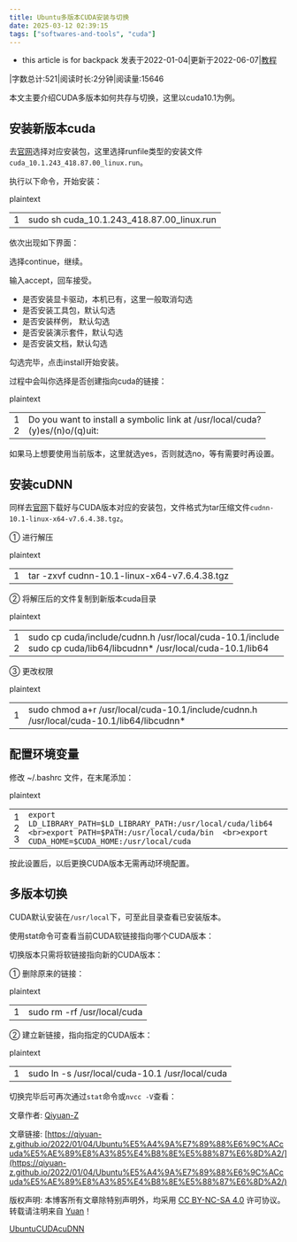 ```yaml
---
title: Ubuntu多版本CUDA安装与切换
date: 2025-03-12 02:39:15
tags: ["softwares-and-tools", "cuda"]
---
```


- this article is for backpack
发表于2022-01-04|更新于2022-06-07|[教程](https://qiyuan-z.github.io/categories/%E6%95%99%E7%A8%8B/)

|字数总计:521|阅读时长:2分钟|阅读量:15646

本文主要介绍CUDA多版本如何共存与切换，这里以cuda10.1为例。

## [](https://qiyuan-z.github.io/2022/01/04/Ubuntu%E5%A4%9A%E7%89%88%E6%9C%ACcuda%E5%AE%89%E8%A3%85%E4%B8%8E%E5%88%87%E6%8D%A2/#%E5%AE%89%E8%A3%85%E6%96%B0%E7%89%88%E6%9C%ACcuda "安装新版本cuda")安装新版本cuda

去[官网](https://developer.nvidia.com/cuda-downloads?target_os=Windows&target_arch=x86_64&target_version=10)选择对应安装包，这里选择runfile类型的安装文件`cuda_10.1.243_418.87.00_linux.run`。

执行以下命令，开始安装：  

plaintext

|   |   |
|---|---|
|1|sudo sh cuda_10.1.243_418.87.00_linux.run|

依次出现如下界面：

选择continue，继续。

输入accept，回车接受。

- 是否安装显卡驱动，本机已有，这里一般取消勾选
- 是否安装工具包，默认勾选
- 是否安装样例， 默认勾选
- 是否安装演示套件，默认勾选
- 是否安装文档，默认勾选

勾选完毕，点击install开始安装。

过程中会叫你选择是否创建指向cuda的链接：

plaintext

|   |   |
|---|---|
|1  <br>2|Do you want to install a symbolic link at /usr/local/cuda?  <br>(y)es/(n)o/(q)uit:|

如果马上想要使用当前版本，这里就选yes，否则就选no，等有需要时再设置。

## [](https://qiyuan-z.github.io/2022/01/04/Ubuntu%E5%A4%9A%E7%89%88%E6%9C%ACcuda%E5%AE%89%E8%A3%85%E4%B8%8E%E5%88%87%E6%8D%A2/#%E5%AE%89%E8%A3%85cuDNN "安装cuDNN")安装cuDNN

同样去[官网](https://developer.nvidia.com/rdp/cudnn-archive)下载好与CUDA版本对应的安装包，文件格式为tar压缩文件`cudnn-10.1-linux-x64-v7.6.4.38.tgz`。

① 进行解压

plaintext

|   |   |
|---|---|
|1|tar -zxvf cudnn-10.1-linux-x64-v7.6.4.38.tgz|

② 将解压后的文件复制到新版本cuda目录

plaintext

|   |   |
|---|---|
|1  <br>2|sudo cp cuda/include/cudnn.h  /usr/local/cuda-10.1/include  <br>sudo cp cuda/lib64/libcudnn*  /usr/local/cuda-10.1/lib64|

③ 更改权限

plaintext

|   |   |
|---|---|
|1|sudo chmod a+r /usr/local/cuda-10.1/include/cudnn.h  /usr/local/cuda-10.1/lib64/libcudnn*|

## [](https://qiyuan-z.github.io/2022/01/04/Ubuntu%E5%A4%9A%E7%89%88%E6%9C%ACcuda%E5%AE%89%E8%A3%85%E4%B8%8E%E5%88%87%E6%8D%A2/#%E9%85%8D%E7%BD%AE%E7%8E%AF%E5%A2%83%E5%8F%98%E9%87%8F "配置环境变量")配置环境变量

修改 ~/.bashrc 文件，在末尾添加：

plaintext

|   |   |
|---|---|
|1  <br>2  <br>3|`export LD_LIBRARY_PATH=$LD_LIBRARY_PATH:/usr/local/cuda/lib64  <br>export PATH=$PATH:/usr/local/cuda/bin  <br>export CUDA_HOME=$CUDA_HOME:/usr/local/cuda`|

按此设置后，以后更换CUDA版本无需再动环境配置。

## [](https://qiyuan-z.github.io/2022/01/04/Ubuntu%E5%A4%9A%E7%89%88%E6%9C%ACcuda%E5%AE%89%E8%A3%85%E4%B8%8E%E5%88%87%E6%8D%A2/#%E5%A4%9A%E7%89%88%E6%9C%AC%E5%88%87%E6%8D%A2 "多版本切换")多版本切换

CUDA默认安装在`/usr/local`下，可至此目录查看已安装版本。

使用stat命令可查看当前CUDA软链接指向哪个CUDA版本：

切换版本只需将软链接指向新的CUDA版本：

① 删除原来的链接：

plaintext

|   |   |
|---|---|
|1|sudo rm -rf /usr/local/cuda|

② 建立新链接，指向指定的CUDA版本：

plaintext

|   |   |
|---|---|
|1|sudo ln -s /usr/local/cuda-10.1 /usr/local/cuda|

切换完毕后可再次通过`stat`命令或`nvcc -V`查看：

文章作者: [Qiyuan-Z](mailto:undefined)

文章链接: [https://qiyuan-z.github.io/2022/01/04/Ubuntu%E5%A4%9A%E7%89%88%E6%9C%ACcuda%E5%AE%89%E8%A3%85%E4%B8%8E%E5%88%87%E6%8D%A2/](https://qiyuan-z.github.io/2022/01/04/Ubuntu%E5%A4%9A%E7%89%88%E6%9C%ACcuda%E5%AE%89%E8%A3%85%E4%B8%8E%E5%88%87%E6%8D%A2/)

版权声明: 本博客所有文章除特别声明外，均采用 [CC BY-NC-SA 4.0](https://creativecommons.org/licenses/by-nc-sa/4.0/) 许可协议。转载请注明来自 [Yuan](https://qiyuan-z.github.io/)！

[Ubuntu](https://qiyuan-z.github.io/tags/Ubuntu/)[CUDA](https://qiyuan-z.github.io/tags/CUDA/)[cuDNN](https://qiyuan-z.github.io/tags/cuDNN/)

